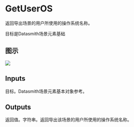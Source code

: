 # GetUserOS

返回导出场景的用户所使用的操作系统名称。

目标是Datasmith场景元素基础

## 图示

![]($-20221218-18402616.png)

## Inputs

目标。Datasmith场景元素基本对象参考。  

## Outputs

返回值。字符串。返回导出该场景的用户所使用的操作系统名称。

